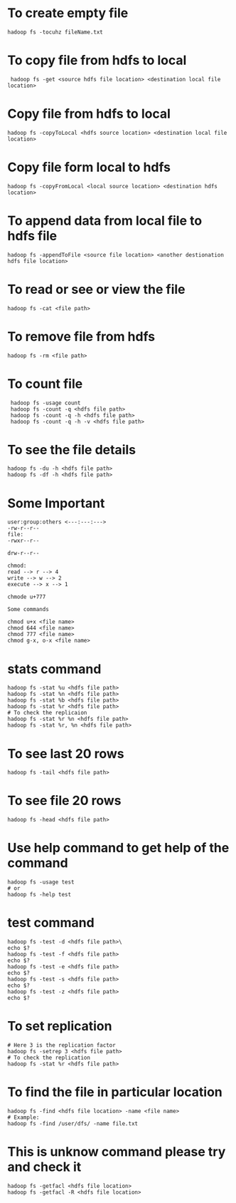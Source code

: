# To create empty file
    hadoop fs -tocuhz fileName.txt

# To copy file from hdfs to local
     hadoop fs -get <source hdfs file location> <destination local file location>

# Copy file from hdfs to local
    hadoop fs -copyToLocal <hdfs source location> <destination local file location>

# Copy file form local to hdfs
    hadoop fs -copyFromLocal <local source location> <destination hdfs location>

# To append data from local file to hdfs file
    hadoop fs -appendToFile <source file location> <another destionation hdfs file location>

# To read or see or view the file 
    hadoop fs -cat <file path>

# To remove file from hdfs 
    hadoop fs -rm <file path>

# To count file 
     hadoop fs -usage count
     hadoop fs -count -q <hdfs file path>
     hadoop fs -count -q -h <hdfs file path>
     hadoop fs -count -q -h -v <hdfs file path>

# To see the file details
    hadoop fs -du -h <hdfs file path>
    hadoop fs -df -h <hdfs file path>

# Some Important
    user:group:others <---:---:--->
    -rw-r--r--
    file:
    -rwxr--r--

    drw-r--r--

    chmod:
    read --> r --> 4
    write --> w --> 2
    execute --> x --> 1

    chmode u+777

    Some commands

    chmod u+x <file name>
    chmod 644 <file name> 
    chmod 777 <file name>
    chmod g-x, o-x <file name>

# stats command
    hadoop fs -stat %u <hdfs file path>
    hadoop fs -stat %n <hdfs file path>
    hadoop fs -stat %b <hdfs file path>
    hadoop fs -stat %r <hdfs file path>
    # To check the replicaion
    hadoop fs -stat %r %n <hdfs file path>
    hadoop fs -stat %r, %n <hdfs file path>

# To see last 20 rows 
    hadoop fs -tail <hdfs file path>
# To see file 20 rows
    hadoop fs -head <hdfs file path>

# Use help command to get help of the command
    hadoop fs -usage test
    # or 
    hadoop fs -help test

# test command
    hadoop fs -test -d <hdfs file path>\
    echo $?
    hadoop fs -test -f <hdfs file path>
    echo $?
    hadoop fs -test -e <hdfs file path>
    echo $?
    hadoop fs -test -s <hdfs file path>
    echo $?
    hadoop fs -test -z <hdfs file path>
    echo $?

# To set replication
    # Here 3 is the replication factor 
    hadoop fs -setrep 3 <hdfs file path>
    # To check the replication
    hadoop fs -stat %r <hdfs file path>
# To find the file in particular location
    hadoop fs -find <hdfs file location> -name <file name>
    # Example:
    hadoop fs -find /user/dfs/ -name file.txt

# This is unknow command please try and check it
    hadoop fs -getfacl <hdfs file location>
    hadoop fs -getfacl -R <hdfs file location>
    
    

